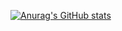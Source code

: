 [![Anurag's GitHub stats](https://github-readme-stats.vercel.app/api?username=ziqinggao)](https://github.com/anuraghazra/github-readme-stats)
